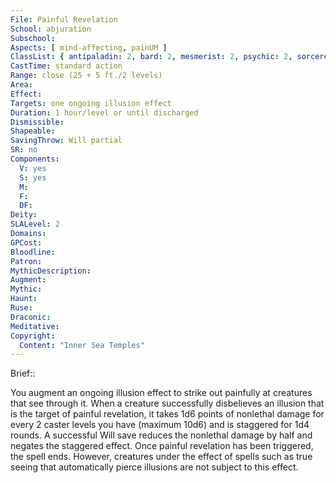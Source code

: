 ```yaml
---
File: Painful Revelation
School: abjuration
Subschool: 
Aspects: [ mind-affecting, painUM ]
ClassList: { antipaladin: 2, bard: 2, mesmerist: 2, psychic: 2, sorcerer: 2, wizard: 2 }
CastTime: standard action
Range: close (25 + 5 ft./2 levels)
Area: 
Effect: 
Targets: one ongoing illusion effect
Duration: 1 hour/level or until discharged
Dismissible: 
Shapeable: 
SavingThrow: Will partial
SR: no
Components:
  V: yes
  S: yes
  M: 
  F: 
  DF: 
Deity: 
SLALevel: 2
Domains: 
GPCost: 
Bloodline: 
Patron: 
MythicDescription: 
Augment: 
Mythic: 
Haunt: 
Ruse: 
Draconic: 
Meditative: 
Copyright:
  Content: "Inner Sea Temples"
---
```

Brief:: 

You augment an ongoing illusion effect to strike out painfully at creatures that see through it. When a creature successfully disbelieves an illusion that is the target of painful revelation, it takes 1d6 points of nonlethal damage for every 2 caster levels you have (maximum 10d6) and is staggered for 1d4 rounds. A successful Will save reduces the nonlethal damage by half and negates the staggered effect. Once painful revelation has been triggered, the spell ends.  However, creatures under the effect of spells such as true seeing that automatically pierce illusions are not subject to this effect.
